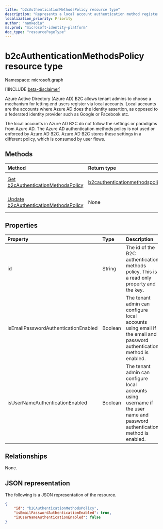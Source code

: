 ```yaml
---
title: "b2cAuthenticationMethodsPolicy resource type"
description: "Represents a local account authentication method registered to a user configured in an Azure Active Directory (Azure AD) B2C tenant."
localization_priority: Priority
author: "namkedia"
ms.prod: "microsoft-identity-platform"
doc_type: "resourcePageType"
---
```


# b2cAuthenticationMethodsPolicy resource type

Namespace: microsoft.graph

[!INCLUDE [beta-disclaimer](../../includes/beta-disclaimer.md)]

Azure Active Directory (Azure AD) B2C allows tenant admins to choose a mechanism for letting end users register via local accounts. Local accounts are the accounts where Azure AD does the identity assertion, as opposed to a federated identity provider such as Google or Facebook etc.

The local accounts in Azure AD B2C do not follow the settings or paradigms from Azure AD. The Azure AD authentication methods policy is not used or enforced by Azure AD B2C. Azure AD B2C stores these settings in a different policy, which is consumed by user flows.

## Methods

| Method       | Return type | Description |
|:-------------|:------------|:------------|
| [Get b2cAuthenticationMethodsPolicy](../api/b2cauthenticationmethodspolicy-get.md) | [b2cauthenticationmethodspolicy](b2cauthenticationmethodspolicy.md) | Read the properties of a **b2cauthenticationmethodspolicy** object. |
| [Update b2cAuthenticationMethodsPolicy](../api/b2cauthenticationmethodspolicy-update.md) | None | Update the properties of a **b2cauthenticationmethodspolicy** objects. |

## Properties

| Property     | Type        | Description |
|:-------------|:------------|:------------|
|id|String|The id of the B2C authentication methods policy. This is a read only property and the key.|
|isEmailPasswordAuthenticationEnabled|Boolean|The tenant admin can configure local accounts using email if the email and password authentication method is enabled.|
|isUserNameAuthenticationEnabled|Boolean|The tenant admin can configure local accounts using username if the user name and password authentication method is enabled.|

## Relationships

None.

## JSON representation

The following is a JSON representation of the resource.

<!-- {
  "blockType": "resource",
  "optionalProperties": [

  ],
  "@odata.type": "microsoft.graph.b2cAuthenticationMethodsPolicy",
  "baseType": "",
  "keyProperty": "id"
}-->

```json
{
    "id": "b2CAuthenticationMethodsPolicy",
    "isEmailPasswordAuthenticationEnabled": true,
    "isUserNameAuthenticationEnabled": false
}
```

<!-- uuid: 16cd6b66-4b1a-43a1-adaf-3a886856ed98
2019-02-04 14:57:30 UTC -->
<!-- {
  "type": "#page.annotation",
  "description": "b2cAuthenticationMethodsPolicy resource",
  "keywords": "",
  "section": "documentation",
  "tocPath": ""
}-->
